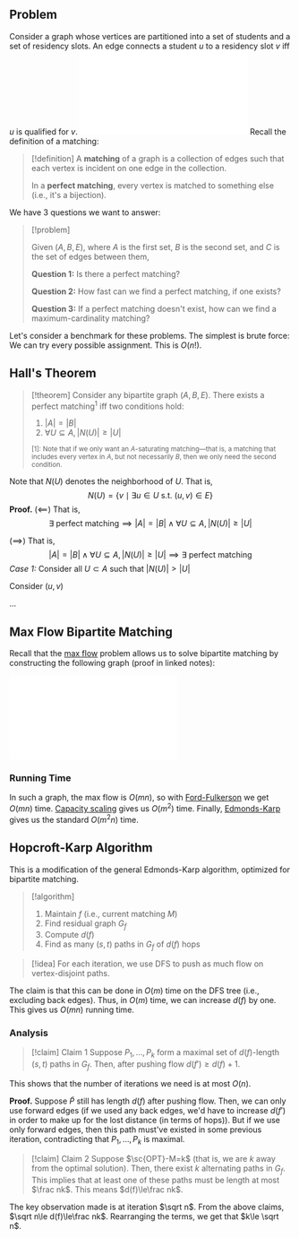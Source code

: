 ## Problem

Consider a graph whose vertices are partitioned into a set of students and a set of residency slots. An edge connects a student $u$ to a residency slot $v$ iff $u$ is qualified for $v$.
![|100%x250](Drawing%202024-03-25%2016.26.03.excalidraw.md)
Recall the definition of a matching:

>[!definition]
>A **matching** of a graph is a collection of edges such that each vertex is incident on one edge in the collection.
>
>In a **perfect matching**, every vertex is matched to something else (i.e., it's a bijection).

We have 3 questions we want to answer:

>[!problem]
>
>Given $(A,B,E)$, where $A$ is the first set, $B$ is the second set, and $C$ is the set of edges between them,
>
>**Question 1:** Is there a perfect matching?
>
>**Question 2:** How fast can we find a perfect matching, if one exists?
>
>**Question 3:** If a perfect matching doesn't exist, how can we find a maximum-cardinality matching?

Let's consider a benchmark for these problems. The simplest is brute force: We can try every possible assignment. This is $O(n!)$.

## Hall's Theorem

>[!theorem]
>Consider any bipartite graph $(A, B, E)$. There exists a perfect matching<sup>1</sup> iff two conditions hold:
>1. $|A|=|B|$
>2. $\forall U\subseteq A, |N(U)|\ge |U|$
>
><small>[1]: Note that if we only want an $A$-saturating matching—that is, a matching that includes every vertex in $A$, but not necessarily $B$, then we only need the second condition.</small>

Note that $N(U)$ denotes the neighborhood of $U$. That is,
$$N(U)=\{v\mid \exists u\in U \text{ s.t. } (u,v)\in E\}$$
**Proof.**
($\impliedby$) That is,
$$\exists\text{ perfect matching}\implies|A|=|B|\land \forall U\subseteq A,|N(U)|\ge|U|$$

($\implies$) That is,
$$|A|=|B|\land \forall U\subseteq A,|N(U)|\ge|U|\implies\exists\text{ perfect matching}$$
*Case 1:* Consider all $U\subset A$ such that $|N(U)|>|U|$

Consider $(u,v)$ 

...

## Max Flow Bipartite Matching

Recall that the [max flow](Network%20Flows.md#Problem) problem allows us to solve bipartite matching by constructing the following graph (proof in linked notes):

![100%x300](Drawing%202024-03-27%2016.23.01.excalidraw.md)
### Running Time

In such a graph, the max flow is $O(mn)$, so with [Ford-Fulkerson](Network%20Flows.md#Ford-Fulkerson%20Algorithm) we get $O(mn)$ time. [Capacity scaling](Network%20Flows.md#Capacity%20Scaling) gives us $O(m^2)$ time. Finally, [Edmonds-Karp](Network%20Flows.md#Edmonds-Karp%20Algorithm) gives us the standard $O(m^2n)$ time.

## Hopcroft-Karp Algorithm

This is a modification of the general Edmonds-Karp algorithm, optimized for bipartite matching.

>[!algorithm]
>1. Maintain $f$ (i.e., current matching $M$)
>2. Find residual graph $G_f$
>	1. Compute $d(f)$
>	2. Find as many $(s,t)$ paths in $G_f$ of $d(f)$ hops

>[!idea]
>For each iteration, we use DFS to push as much flow on vertex-disjoint paths.

The claim is that this can be done in $O(m)$ time on the DFS tree (i.e., excluding back edges). Thus, in $O(m)$ time, we can increase $d(f)$ by one. This gives us $O(mn)$ running time. 

### Analysis

>[!claim] Claim 1
>Suppose $P_1, \dots, P_k$ form a maximal set of $d(f)$-length $(s,t)$ paths in $G_f$. Then, after pushing flow $d(f')\ge d(f)+1$. 

This shows that the number of iterations we need is at most $O(n)$. 

**Proof.** Suppose $\tilde P$ still has length $d(f)$ after pushing flow. Then, we can only use forward edges (if we used any back edges, we'd have to increase $d(f')$ in order to make up for the lost distance (in terms of hops)). But if we use only forward edges, then this path must've existed in some previous iteration, contradicting that $P_1, \dots, P_k$ is maximal.

>[!claim] Claim 2
>Suppose $\sc{OPT}-M=k$ (that is, we are $k$ away from the optimal solution). Then, there exist $k$ alternating paths in $G_f$. This implies that at least one of these paths must be length at most $\frac nk$. This means $d(f)\le\frac nk$.

The key observation made is at iteration $\sqrt n$. From the above claims, $\sqrt n\le d(f)\le\frac nk$. Rearranging the terms, we get that $k\le \sqrt n$.







